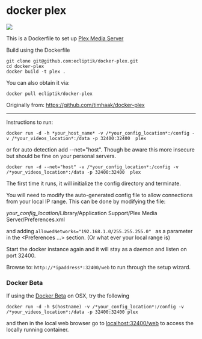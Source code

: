 # docker plex

[![](https://images.microbadger.com/badges/image/ecliptik/docker-plex.svg)](https://microbadger.com/images/ecliptik/docker-plex "Get your own image badge on microbadger.com")

This is a Dockerfile to set up [Plex Media Server](https://plex.tv/)

Build using the Dockerfile

```
git clone git@github.com:ecliptik/docker-plex.git
cd docker-plex
docker build -t plex .
```

You can also obtain it via:

```
docker pull ecliptik/docker-plex
```

Originally from: https://github.com/timhaak/docker-plex

---
Instructions to run:

```
docker run -d -h *your_host_name* -v /*your_config_location*:/config -v /*your_videos_location*:/data -p 32400:32400  plex
```
or for auto detection add --net="host". Though be aware this more insecure but should be fine on your personal servers.

```
docker run -d --net="host" -v /*your_config_location*:/config -v /*your_videos_location*:/data -p 32400:32400  plex
```

The first time it runs, it will initialize the config directory and terminate.

You will need to modify the auto-generated config file to allow connections from your local IP range. This can be done by modifying the file:

*your_config_location*/Library/Application Support/Plex Media Server/Preferences.xml

and adding ```allowedNetworks="192.168.1.0/255.255.255.0" ``` as a parameter in the <Preferences ...> section. (Or what ever your local range is)

Start the docker instance again and it will stay as a daemon and listen on port 32400.

Browse to: ```http://*ipaddress*:32400/web``` to run through the setup wizard.

### Docker Beta
If using the [Docker Beta](https://blog.docker.com/2016/03/docker-for-mac-windows-beta/) on OSX, try the following

```
docker run -d -h $(hostname) -v /*your_config_location*:/config -v /*your_videos_location*:/data -p 32400:32400 plex
```

and then in the local web browser go to [localhost:32400/web](http://localhost:32400/web) to access the locally running container.
